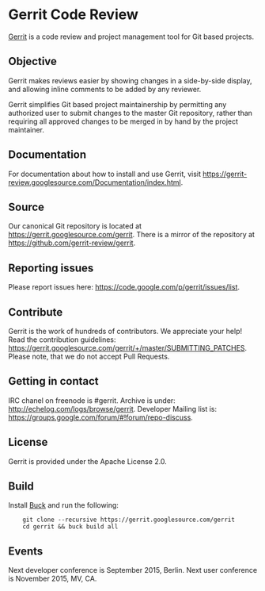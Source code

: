 # Gerrit Code Review

[Gerrit](https://www.gerritcodereview.com) is a code review and project
management tool for Git based projects.

## Objective

Gerrit makes reviews easier by showing changes in a side-by-side display,
and allowing inline comments to be added by any reviewer.

Gerrit simplifies Git based project maintainership by permitting any
authorized user to submit changes to the master Git repository, rather
than requiring all approved changes to be merged in by hand by the project
maintainer.

## Documentation

For documentation about how to install and use Gerrit, visit
https://gerrit-review.googlesource.com/Documentation/index.html.

## Source

Our canonical Git repository is located at https://gerrit.googlesource.com/gerrit.
There is a mirror of the repository at https://github.com/gerrit-review/gerrit.

## Reporting issues

Please report issues here: https://code.google.com/p/gerrit/issues/list.

## Contribute

Gerrit is the work of hundreds of contributors. We appreciate your help!
Read the contribution guidelines:
https://gerrit.googlesource.com/gerrit/+/master/SUBMITTING_PATCHES.
Please note, that we do not accept Pull Requests.

## Getting in contact

IRC chanel on freenode is #gerrit. Archive is under:
http://echelog.com/logs/browse/gerrit. Developer Mailing list is:
https://groups.google.com/forum/#!forum/repo-discuss.

## License

Gerrit is provided under the Apache License 2.0.

## Build

Install [Buck](http://facebook.github.io/buck/setup/install.html) and run the following:

        git clone --recursive https://gerrit.googlesource.com/gerrit
        cd gerrit && buck build all

## Events

Next developer conference is September 2015, Berlin.
Next user conference is November 2015, MV, CA.
